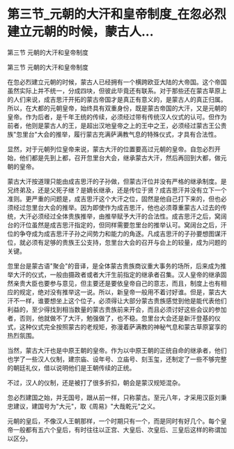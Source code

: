 # 第三节_元朝的大汗和皇帝制度_在忽必烈建立元朝的时候，蒙古人...

第三节 元朝的大汗和皇帝制度

第三节 元朝的大汗和皇帝制度

在忽必烈建立元朝的时候，蒙古人已经拥有一个横跨欧亚大陆的大帝国。这个帝国虽然实际上并不统一，分成四块，但彼此毕竟还有联系。对于那些还在蒙古草原上的人们来说，成吉思汗开拓的蒙古帝国才是真正有意义的，是蒙古人的真正归属。所以，在大都的元朝皇帝，始终具有双重身份，既是蒙古帝国的大汗，又是元朝的皇帝。作为后者，是千年王统的传续，必须经过带有传统汉人仪式的认可。但作为前者，他则是蒙古人的王，是超出汉地皇帝之上的王中之王，必须经过蒙古王公贵族"忽里台"大会的推举，履行蒙古充满萨满教气息的特殊仪式，才具有合法性。

显然，对于元朝列位皇帝来说，蒙古大汗的位置要高过元朝的皇帝。自忽必烈开始，他们都是先到上都，召开忽里台大会，继承蒙古大汗，然后再回到大都，做元朝的皇帝。

蒙古大汗按道理只能由成吉思汗的子孙做，但蒙古汗位并没有严格的继承制度。是兄终弟及，还是父死子继？是嫡长继承，还是传位于贤？成吉思汗并没有立下一个准则。更严重的问题是，成吉思汗这个大汗之位，固然是他自己打下来的，但也必须经过忽里台大会的推举。因为即使作为成吉思汗，他也必须尊重蒙古人过去的传统，大汗必须经过全体贵族推举，由推举赋予大汗的合法性。成吉思汗之后，窝阔台的汗位虽然是成吉思汗指定的，但同样需要忽里台的推举认可。窝阔台之后，汗位的争夺成为成吉思汗子孙之间势力和能力的角逐。凡成吉思汗的子孙要想图谋汗位，就必须有足够的贵族王公支持，忽里台大会的召开与会上的较量，成为问题的关键。

忽里台是蒙古语"聚会"的音译，是全体蒙古贵族商议重大事务的场所，后来成为推举大汗的仪式，一般由摄政者或者大汗生前指定的继承者召集。汉人皇帝的继承固然亲贵大臣也要参与意见，但主要还是要依皇帝自己的意志，而且，制度上也有相应的规定，绝对没有推举这一说。所以，新皇帝一般用不着讨好谁。但是，蒙古大汗不一样，谁要想坐上这个位子，必须得让大部分蒙古贵族感觉到他是能代表他们利益的，至少得找到相当数量的蒙古贵族前来开会，而且必须讨好这些会议的参加者，否则，他就做不了大汗，勉强做了，也不稳。忽里台大会还是新汗登基的仪式，这种仪式完全按照蒙古的老规矩，弥漫着萨满教的神秘气息和蒙古草原宴享的热烈氛围。

当然，蒙古大汗也是中原王朝的皇帝。作为以中原王朝的正统自命的继承者，他们也学了一些汉人仪制，建宗庙、设年号、立庙号、刻玉玺，还制定了一些不够完整的朝廷礼仪，借以说明他们是王朝传续的正统。

不过，汉人的仪制，还是被打了很多折扣，朝会是蒙汉规矩混杂。

忽必烈建国之始，并无国号，跟从前一样，只称蒙古。至元八年，才采用汉臣刘秉忠建议，建国号为"大元"，取《周易》"大哉乾元"之义。

元朝的皇后，不像汉人王朝那样，一个时期只有一个，而是同时有好几个。每个皇帝一般都有五六个皇后，有时往往以正宫、大皇后、次皇后、三皇后这样的称谓加以区分。